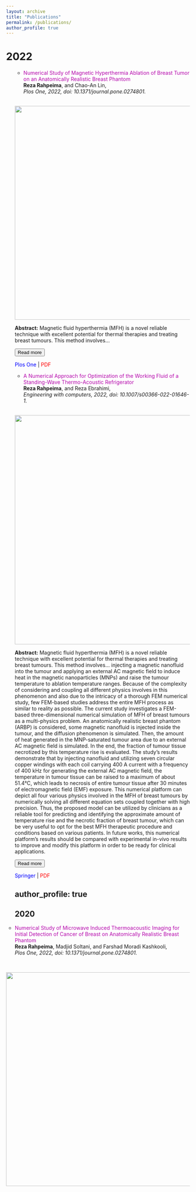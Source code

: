 ```yaml
---
layout: archive
title: "Publications"
permalink: /publications/
author_profile: true
---
```

<h1 class="year">2022</h1>

<ul style="list-style-type:circle;">

 
<ul>
    <li><a href="https://journals.plos.org/plosone/article?id=10.1371/journal.pone.0274801" style="color: #B509AC; text-decoration:none;" target="\_blank">Numerical Study of Magnetic Hyperthermia Ablation of Breast Tumor on an Anatomically Realistic Breast Phantom </a>
<br><strong>Reza Rahpeima</strong>, and Chao-An Lin,<br><em>Plos One, 2022, doi: 10.1371/journal.pone.0274801.</em></li>
</ul> <br>

 <p align="center">
  <img width="671" height="585" src="https://user-images.githubusercontent.com/117890455/201510899-8b91c432-c60c-4569-9f97-f878e617ee70.png">
</p>

<style>
#more {display: none;}
</style>

<p><b>Abstract:</b> Magnetic fluid hyperthermia (MFH) is a novel reliable technique with excellent potential for thermal therapies and treating breast tumours. This method involves<span id="dots">...</span><span id="more"> injecting a magnetic nanofluid into the tumour and applying an external AC magnetic field to induce heat in the magnetic nanoparticles (MNPs) and raise the tumour temperature to ablation temperature ranges. Because of the complexity of considering and coupling all different physics involves in this phenomenon and also due to the intricacy of a thorough FEM numerical study, few FEM-based studies address the entire MFH process as similar to reality as possible. The current study investigates a FEM-based three-dimensional numerical simulation of MFH of breast tumours as a multi-physics problem. An anatomically realistic breast phantom (ARBP) is considered, some magnetic nanofluid is injected inside the tumour, and the diffusion phenomenon is simulated. Then, the amount of heat generated in the MNP-saturated tumour area due to an external AC magnetic field is simulated. In the end, the fraction of tumour tissue necrotized by this temperature rise is evaluated. The study’s results demonstrate that by injecting nanofluid and utilizing seven circular copper windings with each coil carrying 400 A current with a frequency of 400 kHz for generating the external AC magnetic field, the temperature in tumour tissue can be raised to a maximum of about 51.4°C, which leads to necrosis of entire tumour tissue after 30 minutes of electromagnetic field (EMF) exposure. This numerical platform can depict all four various physics involved in the MFH of breast tumours by numerically solving all different equation sets coupled together with high precision. Thus, the proposed model can be utilized by clinicians as a reliable tool for predicting and identifying the approximate amount of temperature rise and the necrotic fraction of breast tumour, which can be very useful to opt for the best MFH therapeutic procedure and conditions based on various patients. In future works, this numerical platform’s results should be compared with experimental in-vivo results to improve and modify this platform in order to be ready for clinical applications.</span></p>
<button onclick="myFunction()" id="myBtn">Read more</button>

<script>
function myFunction() {
  var dots = document.getElementById("dots");
  var moreText = document.getElementById("more");
  var btnText = document.getElementById("myBtn");

  if (dots.style.display === "none") {
    dots.style.display = "inline";
    btnText.innerHTML = "Read more"; 
    moreText.style.display = "none";
  } else {
    dots.style.display = "none";
    btnText.innerHTML = "Read less"; 
    moreText.style.display = "inline";
  }
}
</script>

 
 
<p><i class="fa fa-file" style="color:blue"></i> <a href="https://journals.plos.org/plosone/article?id=10.1371/journal.pone.0274801" style="color: blue; text-decoration:none;" target="\_blank">Plos One</a> | <i class="fas fa-file-pdf" style="color:red"></i> <a href="https://github.com/Rahpeima/required/files/9996687/journal.pone.0274801.1.pdf" style="color: red; text-decoration:none;" target="\_blank">PDF</a>
 
 
<ul>
     <li><a href="https://link.springer.com/article/10.1007/s00366-022-01646-1" style="color: #B509AC; text-decoration:none;" target="\_blank">A Numerical Approach for Optimization of the Working Fluid of a Standing-Wave Thermo-Acoustic Refrigerator </a>
<br><strong>Reza Rahpeima</strong>, and Reza Ebrahimi,<br><em>Engineering with computers, 2022, doi: 10.1007/s00366-022-01646-1.</em></li>
</ul> <br>

 <p align="center">
  <img width="552" height="627" src="https://user-images.githubusercontent.com/117890455/201561208-bcdefc1d-6056-4429-9ae7-4b96c09368d0.png">
</p>

<style>
#more {display: none;}
</style>

 <script>
function myFunction2() {
  var dots = document.getElementById("dots2");
  var moreText = document.getElementById("more2");
  var btnText = document.getElementById("myBtn2");

  if (dots.style.display === "none") {
    dots.style.display = "inline";
    btnText.innerHTML = "Read more"; 
    moreText.style.display = "none";
  } else {
    dots.style.display = "none";
    btnText.innerHTML = "Read less"; 
    moreText.style.display = "inline";
  }
}
</script>
 
 <p><b>Abstract:</b> Magnetic fluid hyperthermia (MFH) is a novel reliable technique with excellent potential for thermal therapies and treating breast tumours. This method involves<span id="dots2">...</span><span id="more2"> injecting a magnetic nanofluid into the tumour and applying an external AC magnetic field to induce heat in the magnetic nanoparticles (MNPs) and raise the tumour temperature to ablation temperature ranges. Because of the complexity of considering and coupling all different physics involves in this phenomenon and also due to the intricacy of a thorough FEM numerical study, few FEM-based studies address the entire MFH process as similar to reality as possible. The current study investigates a FEM-based three-dimensional numerical simulation of MFH of breast tumours as a multi-physics problem. An anatomically realistic breast phantom (ARBP) is considered, some magnetic nanofluid is injected inside the tumour, and the diffusion phenomenon is simulated. Then, the amount of heat generated in the MNP-saturated tumour area due to an external AC magnetic field is simulated. In the end, the fraction of tumour tissue necrotized by this temperature rise is evaluated. The study’s results demonstrate that by injecting nanofluid and utilizing seven circular copper windings with each coil carrying 400 A current with a frequency of 400 kHz for generating the external AC magnetic field, the temperature in tumour tissue can be raised to a maximum of about 51.4°C, which leads to necrosis of entire tumour tissue after 30 minutes of electromagnetic field (EMF) exposure. This numerical platform can depict all four various physics involved in the MFH of breast tumours by numerically solving all different equation sets coupled together with high precision. Thus, the proposed model can be utilized by clinicians as a reliable tool for predicting and identifying the approximate amount of temperature rise and the necrotic fraction of breast tumour, which can be very useful to opt for the best MFH therapeutic procedure and conditions based on various patients. In future works, this numerical platform’s results should be compared with experimental in-vivo results to improve and modify this platform in order to be ready for clinical applications.</span></p>
<button onclick="myFunction2()" id="myBtn2">Read more</button>


<p><i class="fa fa-file" style="color:blue"></i> <a href="https://link.springer.com/article/10.1007/s00366-022-01646-1" style="color: blue; text-decoration:none;" target="\_blank">Springer</a> | <i class="fas fa-file-pdf" style="color:red"></i> <a href="https://github.com/Rahpeima/required/files/9998973/s00366-022-01646-1.pdf" style="color: red; text-decoration:none;" target="\_blank">PDF</a>

author_profile: true
---
<h2 class="year">2020</h2>

<u2 style="list-style-type:circle;">
 
<u2>
     <li><a href="https://www.sciencedirect.com/science/article/pii/S0169260720314395" style="color: #B509AC; text-decoration:none;" target="\_blank">Numerical Study of Microwave Induced Thermoacoustic Imaging for Initial Detection of Cancer of Breast on Anatomically Realistic Breast Phantom </a>
<br><strong>Reza Rahpeima</strong>, Madjid Soltani, and Farshad Moradi Kashkooli,<br><em>Plos One, 2022, doi: 10.1371/journal.pone.0274801.</em></li>
</ul> <br>

<p align="center">
  <img width="671" height="585" src="https://user-images.githubusercontent.com/117890455/201510899-8b91c432-c60c-4569-9f97-f878e617ee70.png">
</p>

<style>
#more {display: none;}
</style>
